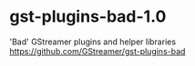 # gst-plugins-bad-1.0
'Bad' GStreamer plugins and helper libraries https://github.com/GStreamer/gst-plugins-bad

